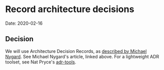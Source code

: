 # Record architecture decisions

Date: 2020-02-16

## Decision

We will use Architecture Decision Records, as [described by Michael Nygard](http://thinkrelevance.com/blog/2011/11/15/documenting-architecture-decisions).
See Michael Nygard's article, linked above. For a lightweight ADR toolset, see Nat Pryce's [adr-tools](https://github.com/npryce/adr-tools).